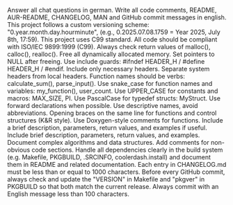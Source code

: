 Answer all chat questions in german.
Write all code comments, README, AUR-README, CHANGELOG, MAN and GitHub commit messages in english.
This project follows a custom versioning scheme: "0.year.month.day.hourminute", (e.g., 0.2025.07.08.1759 = Year 2025, July 8th, 17:59).
This project uses C99 standard. All code should be compliant with ISO/IEC 9899:1999 (C99).
Always check return values of malloc(), calloc(), realloc().
Free all dynamically allocated memory.
Set pointers to NULL after freeing.
Use include guards: #ifndef HEADER_H / #define HEADER_H / #endif.
Include only necessary headers.
Separate system headers from local headers.
Function names should be verbs: calculate_sum(), parse_input().
Use snake_case for function names and variables: my_function(), user_count.
Use UPPER_CASE for constants and macros: MAX_SIZE, PI.
Use PascalCase for typedef structs: MyStruct.
Use forward declarations when possible.
Use descriptive names, avoid abbreviations.
Opening braces on the same line for functions and control structures (K&R style).
Use Doxygen-style comments for functions. Include a brief description, parameters, return values, and examples if useful.
Include brief description, parameters, return values, and examples.
Document complex algorithms and data structures.
Add comments for non-obvious code sections.
Handle all dependencies clearly in the build system (e.g. Makefile, PKGBUILD, .SRCINFO, coolerdash.install) and document them in README and related documentation.
Each entry in CHANGELOG.md must be less than or equal to 1000 characters.
Before every GitHub commit, always check and update the "VERSION" in Makefile and "pkgver" in PKGBUILD so that both match the current release.
Always commit with an English message less than 100 characters.
